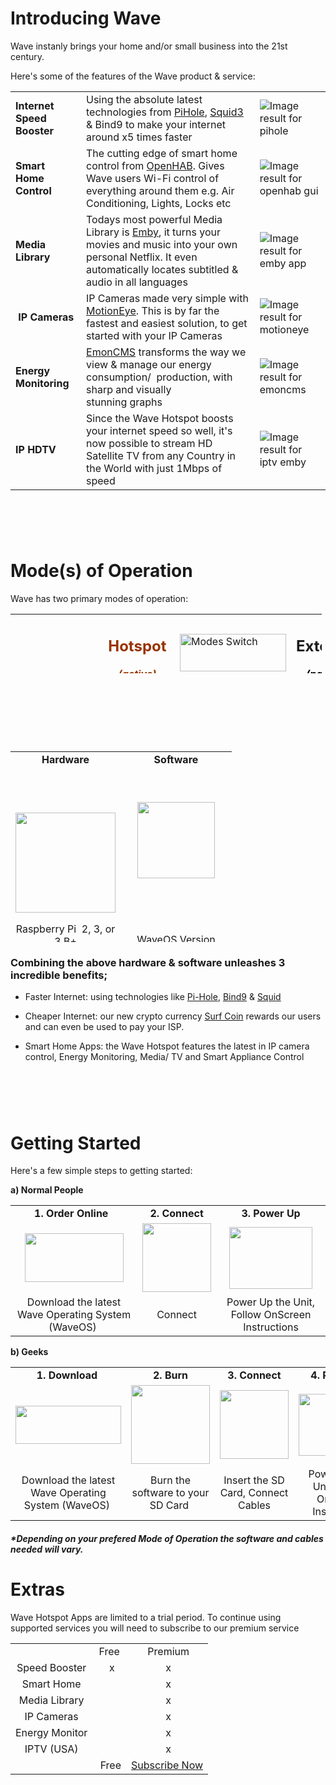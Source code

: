 <h1 id="mcetoc_1cb5rbkj50">Introducing&nbsp;Wave</h1>
<p>Wave&nbsp;instanly&nbsp;brings&nbsp;your home and/or small business into the&nbsp;21st century.&nbsp;</p>
<p>Here's some of the features of the Wave product &amp; service:</p>
<table width="553">
<tbody>
<tr>
<td><strong>Internet Speed Booster</strong></td>
<td>Using the absolute latest technologies from <a href="https://pi-hole.net">PiHole</a>, <a href="https://squidproxy.org">Squid3</a> &amp; Bind9 to make your internet around x5 times faster&nbsp;</td>
<td><img src="https://i0.wp.com/pi-hole.net/wp-content/uploads/2016/12/dashboard212.png?resize=525%2C336&amp;ssl=1" alt="Image result for pihole" /></td>
</tr>
<tr>
<td><strong>Smart Home Control</strong></td>
<td>The cutting edge of smart home control from <a href="https://www.openhab.org">OpenHAB</a>. Gives Wave users Wi-Fi control of everything around them e.g. Air Conditioning, Lights, Locks etc</td>
<td><img src="https://docs.openhab.org/addons/uis/habpanel/doc/images/habpanel_screenshot1.png" alt="Image result for openhab gui" /></td>
</tr>
<tr>
<td><strong>Media Library</strong></td>
<td>Todays most powerful Media Library is <a href="https://emby.media">Emby</a>, it turns your movies and music into your own personal Netflix. It even automatically locates subtitled &amp; audio in all languages</td>
<td><img src="https://lh3.googleusercontent.com/HemYqsE8tkSnuLGd7Xil9QTtwpliOHG5-OQN5oYcA8sbWy0SYdZ2LWI9Jchknw4lDvRZmvVkCw=w640-h400-e365" alt="Image result for emby app" /></td>
</tr>
<tr>
<td>&nbsp;<strong>IP Cameras</strong></td>
<td>IP Cameras made very simple with <a href="https://github.com/ccrisan/motioneye/wiki">MotionEye</a>. This is by far the fastest and easiest solution, to get started with your IP Cameras</td>
<td><img src="https://iu8cri.altervista.org/wp-content/uploads/2017/09/motioneye_3.png" alt="Image result for motioneye" /></td>
</tr>
<tr>
<td><strong>Energy Monitoring</strong></td>
<td><a href="https://emoncms.org">EmonCMS</a> transforms the way we view &amp; manage our energy consumption/&nbsp; production, with sharp and visually stunning&nbsp;graphs</td>
<td><img src="https://emoncms.org/Modules/site/emoncms_front.png" alt="Image result for emoncms" /></td>
</tr>
<tr>
<td><strong>IP HDTV</strong></td>
<td>Since the Wave Hotspot boosts your internet speed so well, it's now possible to stream HD Satellite TV from any Country in the World with just 1Mbps of speed</td>
<td><img src="http://i.imgur.com/Y07Lpwp.png" alt="Image result for iptv emby" /></td>
</tr>
</tbody>
</table>
<h1 id="mcetoc_1cb5s9gnn5">&nbsp;</h1>
<h1 id="mcetoc_1cb5rbkj50">Mode(s) of Operation</h1>
<p>Wave has two primary modes of operation:</p>
<table style="height: 95px; width: 498px;">
<tbody>
<tr>
<td style="width: 87px; text-align: center;">&nbsp;</td>
<td style="width: 107.823px; text-align: center;">&nbsp;</td>
<td style="width: 72.1771px; text-align: center;">
<h2 id="mcetoc_1cb5vvvmq7"><span style="color: #993300;"><strong>Hotspot</strong></span></h2>
<p><em><span style="color: #993300;"><strong>(active)</strong></span></em></p>
</td>
<td style="width: 147px;"><img src="https://thumb.ibb.co/gKkz7S/slider_switch.png" alt="Modes Switch" width="170" height="60" /></td>
<td style="width: 109px; text-align: center;">
<h2 id="mcetoc_1cb6006dk8"><strong>Extender</strong></h2>
<p><span style="color: #000000;"><strong><em>(passive)</em></strong></span></p>
</td>
</tr>
<tr>
<td style="width: 87px; text-align: right;"><strong>Wi-Fi</strong></td>
<td style="width: 107.823px;">&nbsp;</td>
<td style="width: 72.1771px;">&nbsp;Transmitting</td>
<td style="width: 147px;">&nbsp;</td>
<td style="width: 109px; text-align: center;">Receiving</td>
</tr>
<tr>
<td style="width: 87px; text-align: right;"><strong>HDMI</strong></td>
<td style="width: 107.823px; text-align: center;">&nbsp;</td>
<td style="width: 72.1771px; text-align: center;">Disabled</td>
<td style="width: 147px;">&nbsp;</td>
<td style="width: 109px; text-align: center;">Enabled</td>
</tr>
<tr>
<td style="width: 87px; text-align: right;"><strong>Remote Access</strong></td>
<td style="width: 107.823px; text-align: center;">&nbsp;</td>
<td style="width: 72.1771px; text-align: center;">International</td>
<td style="width: 147px;">&nbsp;</td>
<td style="width: 109px; text-align: center;">Local</td>
</tr>
<tr>
<td style="width: 87px; text-align: right;">
<p><strong>Menu&nbsp;Access</strong></p>
</td>
<td style="width: 107.823px; text-align: center;">&nbsp;</td>
<td style="width: 72.1771px; text-align: center;">
<p>Hostname (<em>http://wave/</em>)</p>
</td>
<td style="width: 147px;">&nbsp;</td>
<td style="width: 109px; text-align: center;">
<p>HDMI (connected display)</p>
</td>
</tr>
<tr>
<td style="width: 87px; text-align: right;">
<p><strong>Connection Method</strong></p>
</td>
<td style="width: 107.823px; text-align: center;">&nbsp;</td>
<td style="width: 72.1771px; text-align: center;">&nbsp;</td>
<td style="width: 147px;">&nbsp;</td>
<td style="width: 109px; text-align: center;">&nbsp;</td>
</tr>
</tbody>
</table>
<p>&nbsp;</p>
<h1 id="mcetoc_1cb5rbkj50">&nbsp;</h1>
<table style="height: 305px; width: 481px;">
<tbody>
<tr style="height: 16px;">
<td style="text-align: center; width: 138.063px; height: 16px;"><strong>Hardware</strong></td>
<td style="text-align: center; width: 161.937px; height: 16px;"><strong>Software</strong></td>
</tr>
<tr style="height: 253px;">
<td style="text-align: center; width: 138.063px; height: 253px;">
<p>&nbsp;</p>
<p><strong><img src="https://image.ibb.co/fGVAYS/wave_hotspot_0_1_0.png" alt="" width="160" height="160" /></strong></p>
<p>Raspberry Pi&nbsp; 2, 3, or 3 B+</p>
</td>
<td style="text-align: center; width: 161.937px; height: 253px;">
<p>&nbsp;</p>
<p><img src="https://encrypted-tbn0.gstatic.com/images?q=tbn:ANd9GcSaeH-_N07SOt_mhm31HnhPWPuX_K4Ky7QykZnR5hLGnRkku7Go" alt="" width="124" height="122" /></p>
<p>&nbsp;</p>
<p>&nbsp;</p>
<p>WaveOS Version 0.1.4</p>
</td>
</tr>
<tr style="height: 50.5974px;">
<td style="text-align: center; width: 138.063px; height: 50.5974px;"><a href="https://github.com/unclehowell/WaveOS/blob/master/parts-list.csv">Parts List</a></td>
<td style="text-align: center; width: 161.937px; height: 50.5974px;"><a href="https://github.com/unclehowell/WaveOS/blob/master/parts-list.csv">Downloads List</a></td>
</tr>
</tbody>
</table>
<h3 id="mcetoc_1cb5rbkj81">Combining the above&nbsp;hardware &amp; software unleashes 3 incredible benefits;</h3>
<ul>
<li>Faster Internet: using technologies like <a href="https://pi-hole.net">Pi-Hole</a>, <a href="https://wiki.debian.org/Bind9">Bind9</a> &amp; <a href="https://squidproxy.org">Squid</a></li>
</ul>
<ul>
<li>Cheaper Internet: our new crypto currency <a href="#">Surf Coin</a> rewards our users and can even be used to pay your ISP.</li>
</ul>
<ul>
<li>Smart Home Apps: the Wave Hotspot features the latest in IP camera control, Energy Monitoring, Media/ TV and Smart Appliance Control</li>
</ul>
<h1 id="mcetoc_1cb6436v4d">&nbsp;</h1>
<h1 id="mcetoc_1cb6430pfc">Getting Started</h1>
<p>Here's a few simple steps to getting started:</p>
<p><strong>a) Normal People</strong></p>
<table>
<tbody>
<tr>
<td style="text-align: center;"><strong>1.&nbsp;Order Online&nbsp;&nbsp;</strong></td>
<td style="text-align: center;"><strong>2.&nbsp;Connect</strong></td>
<td style="text-align: center;"><strong>3. Power Up</strong></td>
</tr>
<tr>
<td style="text-align: center;"><img src="http://kenstewartphoto.com/images/Order-Button.jpg" width="158" height="78" /></td>
<td style="text-align: center;"><img src="https://thumb.ibb.co/fkW31n/cabled.png" alt="" width="110" height="110" /></td>
<td style="text-align: center;"><img src="https://docs.openhab.org/addons/uis/habpanel/doc/images/habpanel_screenshot1.png" alt="" width="133" height="99" /></td>
</tr>
<tr>
<td style="text-align: center;">Download the latest Wave Operating System (WaveOS)&nbsp;</td>
<td style="text-align: center;">Connect</td>
<td style="text-align: center;">Power Up the Unit, Follow OnScreen Instructions</td>
</tr>
</tbody>
</table>
<p><strong>b) Geeks</strong></p>
<table>
<tbody>
<tr>
<td style="text-align: center;"><strong>1. Download&nbsp;</strong></td>
<td style="text-align: center;"><strong>2.&nbsp;Burn</strong></td>
<td style="text-align: center;"><strong>3.&nbsp;Connect</strong></td>
<td style="text-align: center;"><strong>4. Power Up</strong></td>
</tr>
<tr>
<td style="text-align: center;"><img src="http://open-axcss.com/home/wp-content/uploads/2016/09/download-button-large.png" alt="" width="169" height="61" /></td>
<td style="text-align: center;"><img src="https://thumb.ibb.co/eEKqgn/sd_card.png" alt="" width="126" height="126" /></td>
<td style="text-align: center;"><img src="https://thumb.ibb.co/fkW31n/cabled.png" alt="" width="110" height="110" /></td>
<td style="text-align: center;"><img src="https://docs.openhab.org/addons/uis/habpanel/doc/images/habpanel_screenshot1.png" alt="" width="133" height="99" /></td>
</tr>
<tr>
<td style="text-align: center;">Download the latest Wave Operating System (WaveOS)&nbsp;</td>
<td style="text-align: center;">Burn the software to your SD Card&nbsp;</td>
<td style="text-align: center;">Insert the SD Card, Connect Cables</td>
<td style="text-align: center;">Power Up the Unit, Follow OnScreen Instructions</td>
</tr>
</tbody>
</table>
<h5 id="mcetoc_1cb621u8ab">*Depending on your prefered Mode of Operation the software and cables needed will vary.&nbsp;</h5>
<h1 id="mcetoc_1cb6430pfc">Extras</h1>
<p>Wave Hotspot Apps are limited to a trial period. To continue using supported services you will need to subscribe to our premium service</p>
<table>
<tbody>
<tr>
<td style="text-align: center;">&nbsp;</td>
<td style="text-align: center;">Free</td>
<td style="text-align: center;">&nbsp;Premium</td>
</tr>
<tr>
<td style="text-align: center;">Speed Booster</td>
<td style="text-align: center;">&nbsp; x</td>
<td style="text-align: center;">&nbsp;x</td>
</tr>
<tr>
<td style="text-align: center;">Smart Home</td>
<td style="text-align: center;">&nbsp;</td>
<td style="text-align: center;">&nbsp;x</td>
</tr>
<tr>
<td style="text-align: center;">Media Library</td>
<td style="text-align: center;">&nbsp;</td>
<td style="text-align: center;">&nbsp;x</td>
</tr>
<tr>
<td style="text-align: center;">IP Cameras</td>
<td style="text-align: center;">&nbsp;</td>
<td style="text-align: center;">&nbsp;x</td>
</tr>
<tr>
<td style="text-align: center;">Energy Monitor</td>
<td style="text-align: center;">&nbsp;</td>
<td style="text-align: center;">&nbsp;x</td>
</tr>
<tr>
<td style="text-align: center;">IPTV (USA)</td>
<td style="text-align: center;">&nbsp;</td>
<td style="text-align: center;">&nbsp;x</td>
</tr>
<tr>
<td>&nbsp;</td>
<td>&nbsp;Free</td>
<td><a href="https://evr-solar.com/product/waveos-premium/">Subscribe Now</a></td>
</tr>
</tbody>
</table>
<p>&nbsp;</p>
